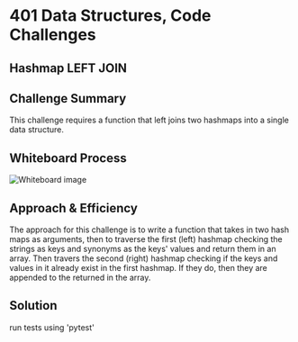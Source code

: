# 401 Data Structures, Code Challenges

## Hashmap LEFT JOIN

## Challenge Summary

This challenge requires a function that left joins two hashmaps into a single data structure.

## Whiteboard Process

![Whiteboard image]()

## Approach & Efficiency

The approach for this challenge is to write a function that takes in two hash maps as arguments, then to traverse the first (left) hashmap checking the strings as keys and synonyms as the keys' values and return them in an array. Then travers the second (right) hashmap checking if the keys and values in it already exist in the first hashmap. If they do, then they are appended to the returned in the array.

## Solution

run tests using 'pytest'
